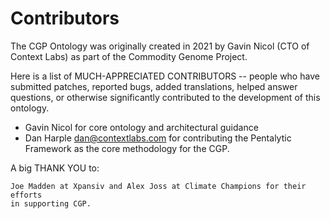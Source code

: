 # Contributors

The CGP Ontology was originally created in 2021 by Gavin Nicol (CTO of Context Labs)
as part of the Commodity Genome Project.

Here is a list of MUCH-APPRECIATED CONTRIBUTORS -- people who have 
submitted patches, reported bugs, added translations, helped answer questions, or 
otherwise significantly contributed to the development of this ontology.

 * Gavin Nicol <gavin at contextlabs.com> for core ontology and architectural guidance
 * Dan  Harple <dan@contextlabs.com> for contributing the Pentalytic Framework as the core methodology for the CGP.

A big THANK YOU to:

    Joe Madden at Xpansiv and Alex Joss at Climate Champions for their efforts
    in supporting CGP.

